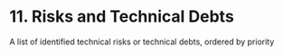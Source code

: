 # 11. Risks and Technical Debts

A list of identified technical risks or technical debts, ordered by
priority

<div style="page-break-after:always;"></div>
